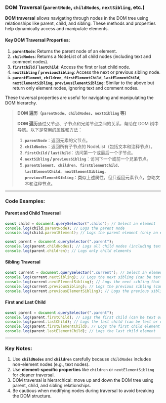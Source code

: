 ### DOM Traversal (`parentNode`, `childNodes`, `nextSibling`, etc.)

<audio src="C:\Users\10691\Downloads\__DOM traversal.mp3"></audio>

**DOM traversal** allows navigating through nodes in the DOM tree using relationships like parent, child, and sibling. These methods and properties help dynamically access and manipulate elements.

#### **Key DOM Traversal Properties**:
1. **`parentNode`**: Returns the parent node of an element.  
2. **`childNodes`**: Returns a NodeList of all child nodes (including text and comment nodes).  
3. **`firstChild` / `lastChild`**: Access the first or last child node.  
4. **`nextSibling` / `previousSibling`**: Access the next or previous sibling node.  
5. **`parentElement`**, **`children`**, **`firstElementChild`**, **`lastElementChild`**, **`nextElementSibling`**, **`previousElementSibling`**: Similar to the above but return only element nodes, ignoring text and comment nodes.

These traversal properties are useful for navigating and manipulating the DOM hierarchy.

> **DOM 遍历（`parentNode`、`childNodes`、`nextSibling` 等）** 
>
>  <audio src="C:\Users\10691\Downloads\DOM 遍历通过父节点、子节点.mp3"></audio>
> **DOM 遍历**通过父节点、子节点和兄弟节点之间的关系，帮助在 DOM 树中导航。以下是常用的属性和方法：  
>
> 1. **`parentNode`**：返回元素的父节点。  
> 2. **`childNodes`**：返回所有子节点的 NodeList（包括文本和注释节点）。  
> 3. **`firstChild` / `lastChild`**：访问第一个或最后一个子节点。  
> 4. **`nextSibling` / `previousSibling`**：访问下一个或前一个兄弟节点。  
> 5. **`parentElement`**、**`children`**、**`firstElementChild`**、**`lastElementChild`**、**`nextElementSibling`**、**`previousElementSibling`**：类似上述属性，但只返回元素节点，忽略文本和注释节点。

---

### Code Examples:

#### **Parent and Child Traversal**

<audio src="C:\Users\10691\Downloads\这段代码展示了如何通过Java (1).mp3"></audio>

```javascript
const child = document.querySelector(".child"); // Select an element
console.log(child.parentNode); // Logs the parent node
console.log(child.parentElement); // Logs the parent element (only an element)

const parent = document.querySelector(".parent");
console.log(parent.childNodes); // Logs all child nodes (including text nodes)
console.log(parent.children); // Logs only child elements
```

#### **Sibling Traversal**

<audio src="C:\Users\10691\Downloads\这段代码展示了如何通过Java (2).mp3"></audio>

```javascript
const current = document.querySelector(".current"); // Select an element
console.log(current.nextSibling); // Logs the next sibling (can be text or comment)
console.log(current.nextElementSibling); // Logs the next sibling that is an element
console.log(current.previousSibling); // Logs the previous sibling (can be text or comment)
console.log(current.previousElementSibling); // Logs the previous sibling that is an element
```

#### **First and Last Child**

<audio src="C:\Users\10691\Downloads\这段代码展示了如何通过Java (3).mp3"></audio>

```javascript
const parent = document.querySelector(".parent");
console.log(parent.firstChild); // Logs the first child (can be text or comment)
console.log(parent.lastChild); // Logs the last child (can be text or comment)
console.log(parent.firstElementChild); // Logs the first child element
console.log(parent.lastElementChild); // Logs the last child element
```

---

### Key Notes:
1. Use **`childNodes`** and **`children`** carefully because `childNodes` includes non-element nodes (e.g., text nodes).  
2. Use **element-specific properties** like `children` or `nextElementSibling` for cleaner traversal.  
3. DOM traversal is hierarchical: move up and down the DOM tree using parent, child, and sibling relationships.  
4. Be cautious when modifying nodes during traversal to avoid breaking the DOM structure.